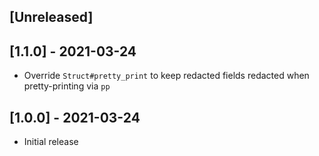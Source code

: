 ## [Unreleased]

## [1.1.0] - 2021-03-24

- Override `Struct#pretty_print` to keep redacted fields redacted when
  pretty-printing via `pp`

## [1.0.0] - 2021-03-24

- Initial release
